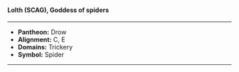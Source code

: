 #### Lolth (SCAG), Goddess of spiders
___

- **Pantheon:** Drow
- **Alignment:** C, E
- **Domains:** Trickery
- **Symbol:** Spider
___
